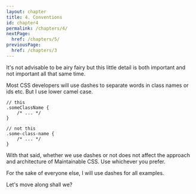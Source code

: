 ```yaml
---
layout: chapter
title: 4. Conventions
id: chapter4
permalink: /chapters/4/
nextPage:
  href: /chapters/5/
previousPage:
  href: /chapters/3
---
```


It's not advisable to be airy fairy but this little detail is both important and not important all that same time.

Most CSS developers will use dashes to separate words in class names or ids etc. But I use lower camel case.

	// this
	.someClassName {
		/* ... */
	}

	// not this
	.some-class-name {
		/* ... */
	}

With that said, whether we use dashes or not does not affect the approach and architecture of Maintainable CSS. Use whichever you prefer.

For the sake of everyone else, I will use dashes for all examples.

Let's move along shall we?